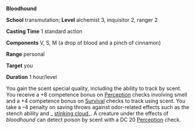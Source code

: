  **Bloodhound**

**School** transmutation; **Level** alchemist 3, inquisitor 2, ranger 2

**Casting Time** 1 standard action

**Components** V, S, M (a drop of blood and a pinch of cinnamon)

**Range** personal

**Target** you

**Duration** 1 hour/level

You gain the scent special quality, including the ability to track by scent. You receive a +8 competence bonus on [Perception](../../skills/perception#_perception) checks involving smell and a +4 competence bonus on [Survival](../../skills/survival#_survival) checks to track using scent. You take a –4 penalty on saving throws against odor-related effects such as the stench ability and _ [stinking cloud](../../spells/stinkingCloud#_stinking-cloud)_. A creature under the effects of _bloodhound_ can detect poison by scent with a DC 20 [Perception](../../skills/perception#_perception) check.

